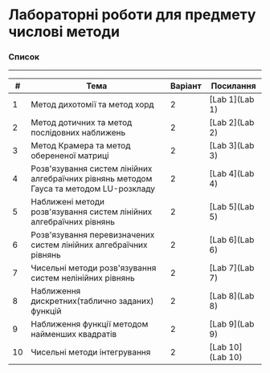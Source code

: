 # Лабораторні роботи для предмету числові методи
### Список
----------------------------------
| # | Тема | Варіант | Посилання |
|---|------|---------|------------|
| 1 |Метод дихотомії та метод хорд|2|[Lab 1](Lab 1)|
| 2 |Метод дотичних та метод послідовних наближень|2|[Lab 2](Lab 2)|
| 3 |Метод Крамера та метод оберененої матриці|2|[Lab 3](Lab 3)|
| 4 |Розв'язування систем лінійних алгебраїчних рівнянь методом Гауса та методом LU-розкладу|2|[Lab 4](Lab 4)|
| 5 |Наближені методи розв'язування систем лінійних алгебраїчних рівнянь|2|[Lab 5](Lab 5)|
| 6 |Розв'язування перевизначених систем лінійних алгебраїчних рівнянь|2|[Lab 6](Lab 6)|
| 7 |Чисельні методи розв'язування систем нелінійних рівнянь|2|[Lab 7](Lab 7)|
| 8 |Наближення дискретних(таблично заданих) функцій|2|[Lab 8](Lab 8)|
| 9 |Наближення функції методом найменших квадратів|2|[Lab 9](Lab 9)|
| 10 |Чисельні методи інтегрування|2|[Lab 10](Lab 10)|
